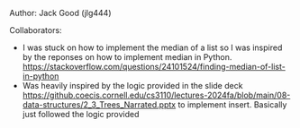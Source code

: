 Author: Jack Good (jlg444)

Collaborators:
- I was stuck on how to implement the median of a list so I was inspired by the reponses on how to implement median in Python. https://stackoverflow.com/questions/24101524/finding-median-of-list-in-python
- Was heavily inspired by the logic provided in the slide deck https://github.coecis.cornell.edu/cs3110/lectures-2024fa/blob/main/08-data-structures/2_3_Trees_Narrated.pptx to implement insert. Basically just followed the logic provided